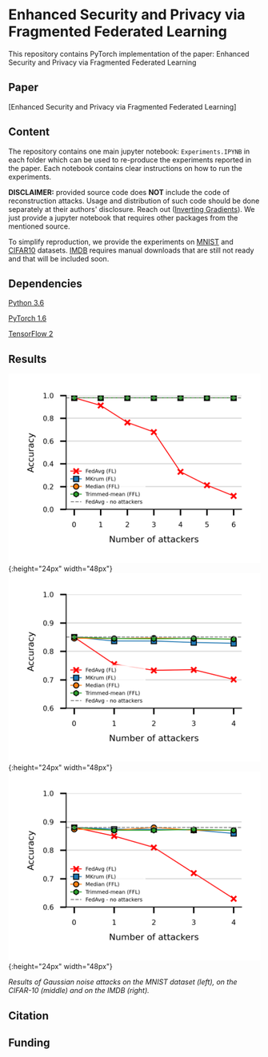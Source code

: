 # Enhanced Security and Privacy via Fragmented Federated Learning
This repository contains PyTorch implementation of the paper: Enhanced Security and Privacy via Fragmented Federated Learning

## Paper 

[Enhanced Security and Privacy via Fragmented Federated Learning]

## Content
The repository contains one main jupyter notebook: `Experiments.IPYNB` in each folder which can be used to re-produce the experiments reported in the paper. Each notebook contains clear instructions on how to run the experiments. 



**DISCLAIMER:** provided source code does **NOT** include the code of reconstruction attacks.
Usage and distribution of such code should be done separately at their authors' disclosure.
Reach out ([Inverting Gradients](https://github.com/JonasGeiping/invertinggradients)). We just provide a jupyter notebook that requires other packages from the mentioned source.

To simplify reproduction, we provide the experiments on [MNIST](http://yann.lecun.com/exdb/mnist/) and [CIFAR10](https://www.cs.toronto.edu/~kriz/cifar.html) datasets.
[IMDB](https://ai.stanford.edu/~amaas/data/sentiment/) requires manual downloads that are still not ready and that will be included soon.
## Dependencies

[Python 3.6](https://www.anaconda.com/download)

[PyTorch 1.6](https://pytorch.org/)

[TensorFlow 2](https://www.tensorflow.org/)


## Results
![MNIST](Results/mnist_GN.png?raw=true){:height="24px" width="48px"}![CIFAR10](Results/cifar10_GN.png?raw=true){:height="24px" width="48px"}![IMDB](Results/imdb_GN.png?raw=true){:height="24px" width="48px"}

*Results of Gaussian noise attacks on the MNIST dataset (left), on the CIFAR-10 (middle) and on the IMDB (right).*
## Citation 



## Funding

